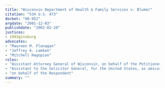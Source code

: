 ```yaml
---
title: "Wisconsin Department of Health & Family Services v. Blumer"
citation: "534 U.S. 473"
docket: "00-952"
argdate: "2001-12-03"
publishdate: "2002-02-20"
justices:
- 1993ginsburg
advocates:
- "Maureen M. Flanagan"
- "Jeffrey A. Lamken"
- "Mitchell Hagopian"
roles:
- "Assistant Attorney General of Wisconsin, on behalf of the Petitioner"
- "Assistant to the Solicitor General, for the United States, as amicus curiae, supporting the Petitioner"
- "on behalf of the Respondent"
summary: ""
---
```


